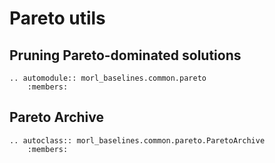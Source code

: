 # Pareto utils

## Pruning Pareto-dominated solutions

```{eval-rst}
.. automodule:: morl_baselines.common.pareto
    :members:
```

## Pareto Archive

```{eval-rst}
.. autoclass:: morl_baselines.common.pareto.ParetoArchive
    :members:
```
